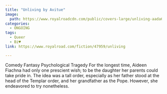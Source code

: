 ```yaml
---
title: "Unliving by Avitue"
image:
  path: https://www.royalroadcdn.com/public/covers-large/unliving-aada6-mtira.jpg
categories:
  - ONGOING
tags:
  - Queer
  - Bi♥
link: https://www.royalroad.com/fiction/47959/unliving

---
```

Comedy Fantasy Psychological Tragedy
For the longest time, Aideen Fiachna had only one prescient wish; to be the daughter her parents could take pride in.
The idea was a tall order, especially as her father stood at the head of the Templar order, and her grandfather as the Pope. However, she endeavored to try nonetheless.